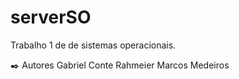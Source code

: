 # serverSO
Trabalho 1 de de sistemas operacionais.

✒️ Autores
    Gabriel Conte Rahmeier
    Marcos Medeiros
